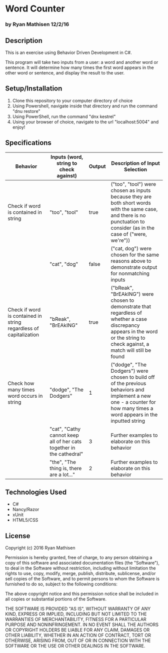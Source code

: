 # Word Counter
### by Ryan Mathisen 12/2/16

## Description

This is an exercise using Behavior Driven Development in C#.

This program will take two inputs from a user: a word and another word or sentence. It will determine how many times the first word appears in the other word or sentence, and display the result to the user.

## Setup/Installation
1. Clone this repository to your computer directory of choice
2. Using Powershell, navigate inside that directory and run the command "dnu restore"
3. Using PowerShell, run the command "dnx kestrel"
4. Using your browser of choice, navigate to the url "localhost:5004" and enjoy!

## Specifications

| Behavior                                                          | Inputs (word, string to check against)                                | Output   | Description of Input Selection                                                                                                                                                 |
|-------------------------------------------------------------------|-----------------------------------------------------------------------|----------|--------------------------------------------------------------------------------------------------------------------------------------------------------------------------------|
| Check if word is contained in string                              | "too", "tool"                                                         | true     | ("too", "tool") were chosen as inputs because they are both short words with the same case, and there is no punctuation to consider (as in the case of ("were, we're"))        |
|                                                                   | "cat", "dog"                                                          | false    | ("cat, dog") were chosen for the same reasons above to demonstrate output for nonmatching inputs                                                                               |
| Check if word is contained in string regardless of capitalization | "bReak", "BrEAkING"                                                   | true     | ("bReak", "BrEAkING") were chosen to demonstrate that regardless of whether a case discrepancy appears in the word or the string to check against, a match will still be found |
| Check how many times word occurs in string                        | "dodge", "The Dodgers"                                                | 1        | ("dodge", "The Dodgers") were chosen to build off of the previous behaviors and implement a new one - a counter for how many times a word appears in the inputted string       |
|                                                                   | "cat", "Cathy cannot keep all of her cats together in the cathedral"  | 3        | Further examples to elaborate on this behavior                                                                                                                                 |
|                                                                   | "the", "The thing is, there are a lot..."                             | 2        | Further examples to elaborate on this behavior                                                                                                                                 |

## Technologies Used
* C#
* Nancy/Razor
* xUnit
* HTML5/CSS

## License
Copyright (c) 2016 Ryan Mathisen

Permission is hereby granted, free of charge, to any person obtaining a copy of this software and associated documentation files (the "Software"), to deal in the Software without restriction, including without limitation the rights to use, copy, modify, merge, publish, distribute, sublicense, and/or sell copies of the Software, and to permit persons to whom the Software is furnished to do so, subject to the following conditions:

The above copyright notice and this permission notice shall be included in all copies or substantial portions of the Software.

THE SOFTWARE IS PROVIDED "AS IS", WITHOUT WARRANTY OF ANY KIND, EXPRESS OR IMPLIED, INCLUDING BUT NOT LIMITED TO THE WARRANTIES OF MERCHANTABILITY, FITNESS FOR A PARTICULAR PURPOSE AND NONINFRINGEMENT. IN NO EVENT SHALL THE AUTHORS OR COPYRIGHT HOLDERS BE LIABLE FOR ANY CLAIM, DAMAGES OR OTHER LIABILITY, WHETHER IN AN ACTION OF CONTRACT, TORT OR OTHERWISE, ARISING FROM, OUT OF OR IN CONNECTION WITH THE SOFTWARE OR THE USE OR OTHER DEALINGS IN THE SOFTWARE.
